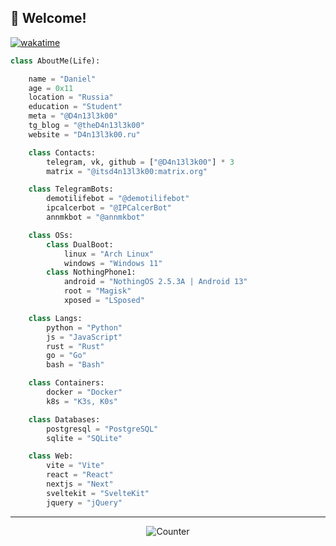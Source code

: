 ## 👋 Welcome!

[![wakatime](https://wakatime.com/badge/user/cab025e0-e622-439b-b360-b4c3d3c140d1.svg)](https://wakatime.com/@cab025e0-e622-439b-b360-b4c3d3c140d1)

```python
class AboutMe(Life):

    name = "Daniel"
    age = 0x11
    location = "Russia"
    education = "Student"
    meta = "@D4n13l3k00"
    tg_blog = "@theD4n13l3k00"
    website = "D4n13l3k00.ru"

    class Contacts:
        telegram, vk, github = ["@D4n13l3k00"] * 3
        matrix = "@itsd4n13l3k00:matrix.org"

    class TelegramBots:
        demotilifebot = "@demotilifebot"
        ipcalcerbot = "@IPCalcerBot"
        annmkbot = "@annmkbot"

    class OSs:
        class DualBoot:
            linux = "Arch Linux"
            windows = "Windows 11"
        class NothingPhone1:
            android = "NothingOS 2.5.3A | Android 13"
            root = "Magisk"
            xposed = "LSposed"

    class Langs:
        python = "Python"
        js = "JavaScript"
        rust = "Rust"
        go = "Go"
        bash = "Bash"

    class Containers:
        docker = "Docker"
        k8s = "K3s, K0s"

    class Databases:
        postgresql = "PostgreSQL"
        sqlite = "SQLite"

    class Web:
        vite = "Vite"
        react = "React"
        nextjs = "Next"
        sveltekit = "SvelteKit"
        jquery = "jQuery"
```

---

<div align="center">

![Counter](https://count.getloli.com/get/@D4n13l3k00?theme=rule34)

</div>
